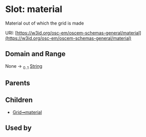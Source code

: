 
# Slot: material

Material out of which the grid is made

URI: [https://w3id.org/osc-em/oscem-schemas-general/material](https://w3id.org/osc-em/oscem-schemas-general/material)


## Domain and Range

None &#8594;  <sub>0..1</sub> [String](types/String.md)

## Parents


## Children

 *  [Grid➞material](Grid_material.md)

## Used by

